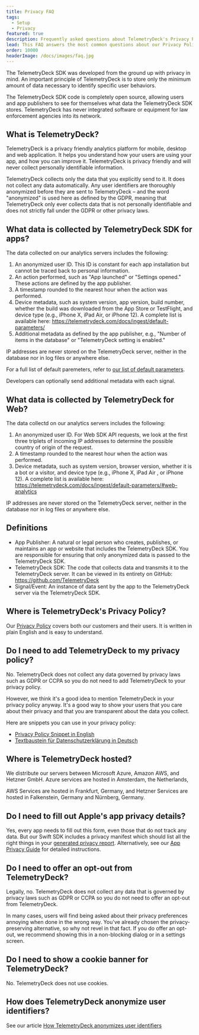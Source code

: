 ```yaml
---
title: Privacy FAQ
tags:
  - Setup
  - Privacy
featured: true
description: Frequently asked questions about TelemetryDeck's Privacy Policy
lead: This FAQ answers the most common questions about our Privacy Policy and how to answer your users' questions.
order: 10000
headerImage: /docs/images/faq.jpg
---
```


The TelemetryDeck SDK was developed from the ground up with privacy in mind. An important principle of TelemetryDeck is to store only the minimum amount of data necessary to identify specific user behaviors.

The TelemetryDeck SDK code is completely open source, allowing users and app publishers to see for themselves what data the TelemetryDeck SDK stores. TelemetryDeck has never integrated software or equipment for law enforcement agencies into its network.

## What is TelemetryDeck?

TelemetryDeck is a privacy friendly analytics platform for mobile, desktop and web application. It helps you understand how your users are using your app, and how you can improve it. TelemetryDeck is privacy friendly and will never collect personally identifiable information.

TelemetryDeck collects only the data that you explicitly send to it. It does not collect any data automatically. Any user identifiers are thoroughly anonymized before they are sent to TelemetryDeck – and the word "anonymized" is used here as defined by the GDPR, meaning that TelemetryDeck only ever collects data that is not personally identifiable and does not strictly fall under the GDPR or other privacy laws.

## What data is collected by TelemetryDeck SDK for apps?

The data collected on our analytics servers includes the following:

1. An anonymized user ID. This ID is constant for each app installation but cannot be traced back to personal information.
2. An action performed, such as "App launched" or "Settings opened." These actions are defined by the app publisher.
3. A timestamp rounded to the nearest hour when the action was performed.
4. Device metadata, such as system version, app version, build number, whether the build was downloaded from the App Store or TestFlight, and device type (e.g., iPhone X, iPad Air, or iPhone 12). A complete list is available here: https://telemetrydeck.com/docs/ingest/default-parameters/
5. Additional metadata as defined by the app publisher, e.g., "Number of items in the database" or "TelemetryDeck setting is enabled."

IP addresses are never stored on the TelemetryDeck server, neither in the database nor in log files or anywhere else.

For a full list of default paremeters, refer to [our list of default parameters](/docs/ingest/default-parameters/).

Developers can optionally send additional metadata with each signal.

## What data is collected by TelemetryDeck for Web?

The data collectd on our analytics servers includes the following:

1. An anonymized user ID. For Web SDK API requests, we look at the first three triplets of incoming IP addresses to determine the possible country of origin of the request.
2. A timestamp rounded to the nearest hour when the action was performed.
3. Device metadata, such as system version, browser version, whether it is a bot or a visitor, and device type (e.g., iPhone X, iPad Air , or iPhone 12). A complete list is available here: https://telemetrydeck.com/docs/ingest/default-parameters/#web-analytics

IP addresses are never stored on the TelemetryDeck server, neither in the database nor in log files or anywhere else.

## Definitions

- App Publisher: A natural or legal person who creates, publishes, or maintains an app or website that includes the TelemetryDeck SDK. You are responsible for ensuring that only anonymized data is passed to the TelemetryDeck SDK.
- TelemetryDeck SDK: The code that collects data and transmits it to the TelemetryDeck server. It can be viewed in its entirety on GitHub: https://github.com/TelemetryDeck
- Signal/Event: An instance of data sent by the app to the TelemetryDeck server via the TelemetryDeck SDK.

## Where is TelemetryDeck's Privacy Policy?

Our [Privacy Policy](/privacy) covers both our customers and their users. It is written in plain English and is easy to understand.

## Do I need to add TelemetryDeck to my privacy policy?

No. TelemetryDeck does not collect any data governed by privacy laws such as GDPR or CCPA so you do not need to add TelemetryDeck to your privacy policy.

However, we think it's a good idea to mention TelemetryDeck in your privacy policy anyway. It's a good way to show your users that you care about their privacy and that you are transparent about the data you collect.

Here are snippets you can use in your privacy policy:

- [Privacy Policy Snippet in English](https://telemetrydeck.com/privacy-policy-snippet/en)
- [Textbaustein für Datenschutzerklärung in Deutsch](https://telemetrydeck.com/privacy-policy-snippet/de)

## Where is TelemetryDeck hosted?

We distribute our servers between Microsoft Azure, Amazon AWS, and Hetzner GmbH. Azure services are hosted in Amsterdam, the Netherlands,

AWS Services are hosted in Frankfurt, Germany, and Hetzner Services are hosted in Falkenstein, Germany and Nürnberg, Germany.

## Do I need to fill out Apple's app privacy details?

Yes, every app needs to fill out this form, even those that do not track any data. But our Swift SDK includes a privacy manifest which should list all the right things in your [generated privacy report](https://developer.apple.com/documentation/bundleresources/describing-data-use-in-privacy-manifests#Create-your-apps-privacy-report). Alternatively, see our [App Privacy Guide](/docs/articles/apple-app-privacy/) for detailed instructions.

## Do I need to offer an opt-out from TelemetryDeck?

Legally, no. TelemetryDeck does not collect any data that is governed by privacy laws such as GDPR or CCPA so you do not need to offer an opt-out from TelemetryDeck.

In many cases, users will find being asked about their privacy preferences annoying when done in the wrong way. You've already chosen the privacy-preserving alternative, so why not revel in that fact. If you do offer an opt-out, we recommend showing this in a non-blocking dialog or in a settings screen.

## Do I need to show a cookie banner for TelemetryDeck?

No. TelemetryDeck does not use cookies.

## How does TelemetryDeck anonymize user identifiers?

See our article [How TelemetryDeck anonymizes user identifiers](/docs/articles/anonymization-how-it-works/)
